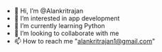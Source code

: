 - 👋 Hi, I’m @Alankritrajan
- 👀 I’m interested in app development 
- 🌱 I’m currently learning Python 
- 💞️ I’m looking to collaborate with me
- 📫 How to reach me "alankritrajan1@gmail.com"

<!---
Alankritrajan/Alankritrajan is a ✨ special ✨ repository because its `README.md` (this file) appears on your GitHub profile.
You can click the Preview link to take a look at your changes.
--->
